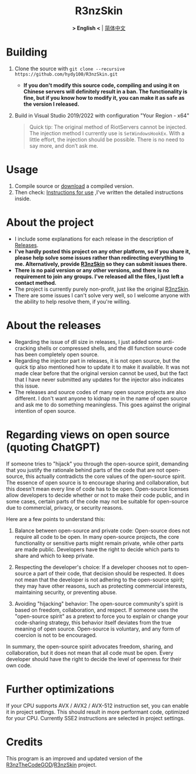 ﻿<div align="center">

# R3nzSkin

**&gt; English &lt;** | [简体中文](README_zh.md)

</div>

# Building

1. Clone the source with `git clone --recursive https://github.com/hydy100/R3nzSkin.git`

   - **If you don't modify this source code, compiling and using it on Chinese servers will definitely result in a ban. The functionality is fine, but if you know how to modify it, you can make it as safe as the version I released.**

2. Build in Visual Studio 2019/2022 with configuration "Your Region - x64"

   > Quick tip: The original method of RiotServers cannot be injected. The injection method I currently use is `SetWindowsHookEx`. With a little effort, the injection should be possible. There is no need to say more, and don’t ask me.

# Usage

1. Compile source or [download](https://github.com/hydy100/R3nzSkin/releases/latest) a compiled version.
2. Then check: [Instructions for use](https://hydy100.top/) ,I've written the detailed instructions inside.

# About the project

- I include some explanations for each release in the description of [Releases](https://github.com/hydy100/R3nzSkin/releases/latest).
- **I've hardly posted this project on any other platform, so if you share it, please help solve some issues rather than redirecting everything to me. Alternatively, provide [R3nzSkin](https://github.com/hydy100/R3nzSkin) so they can submit issues there.**
- **There is no paid version or any other versions, and there is no requirement to join any groups. I've released all the files, I just left a contact method.**
- The project is currently purely non-profit, just like the original [R3nzSkin](https://github.com/R3nzTheCodeGOD/R3nzSkin).
- There are some issues I can't solve very well, so I welcome anyone with the ability to help resolve them, if you're willing.

# About the releases
- Regarding the issue of dll size in releases, I just added some anti-cracking shells or compressed shells, and the dll function source code has been completely open source.
- Regarding the injector part in releases, it is not open source, but the quick tip also mentioned how to update it to make it available. It was not made clear before that the original version cannot be used, but the fact that I have never submitted any updates for the injector also indicates this issue.
- The releases and source codes of many open source projects are also different. I don't want anyone to kidnap me in the name of open source and ask me to do something meaningless. This goes against the original intention of open source.

# Regarding views on open source (quoting ChatGPT)
If someone tries to "hijack" you through the open-source spirit, demanding that you justify the rationale behind parts of the code that are not open-source, this actually contradicts the core values of the open-source spirit. The essence of open source is to encourage sharing and collaboration, but this doesn't mean every line of code has to be open. Open-source licenses allow developers to decide whether or not to make their code public, and in some cases, certain parts of the code may not be suitable for open-source due to commercial, privacy, or security reasons.

Here are a few points to understand this:

1. Balance between open-source and private code: Open-source does not require all code to be open. In many open-source projects, the core functionality or sensitive parts might remain private, while other parts are made public. Developers have the right to decide which parts to share and which to keep private.

2. Respecting the developer's choice: If a developer chooses not to open-source a part of their code, that decision should be respected. It does not mean that the developer is not adhering to the open-source spirit; they may have other reasons, such as protecting commercial interests, maintaining security, or preventing abuse.

3. Avoiding "hijacking" behavior: The open-source community's spirit is based on freedom, collaboration, and respect. If someone uses the "open-source spirit" as a pretext to force you to explain or change your code-sharing strategy, this behavior itself deviates from the true meaning of open source. Open-source is voluntary, and any form of coercion is not to be encouraged.

In summary, the open-source spirit advocates freedom, sharing, and collaboration, but it does not mean that all code must be open. Every developer should have the right to decide the level of openness for their own code.


# Further optimizations

If your CPU supports AVX / AVX2 / AVX-512 instruction set, you can enable it in project settings. This should result in more performant code, optimized for your CPU. Currently SSE2 instructions are selected in project settings.

# Credits

This program is an improved and updated version of the [R3nzTheCodeGOD](https://github.com/R3nzTheCodeGOD)/[R3nzSkin](https://github.com/R3nzTheCodeGOD/R3nzSkin) project.
